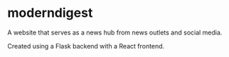 # moderndigest

A website that serves as a news hub from news outlets and social media.

Created using a Flask backend with a React frontend.
